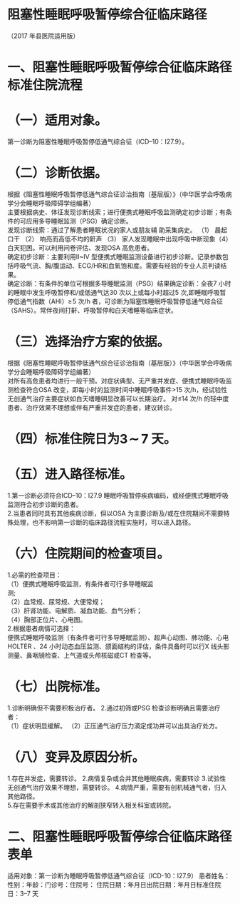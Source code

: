 # 阻塞性睡眠呼吸暂停综合征临床路径  
（2017 年县医院适用版）  
# 一、阻塞性睡眠呼吸暂停综合征临床路径标准住院流程  
# （一）适用对象。  
第一诊断为阻塞性睡眠呼吸暂停低通气综合征（ICD–10：I27.9）。  
# （二）诊断依据。  
根据《阻塞性睡眠呼吸暂停低通气综合征诊治指南（基层版）》（中华医学会呼吸病学分会睡眠呼吸障碍学组编著）  
主要根据病史、体征发现诊断线索；进行便携式睡眠呼吸监测确定初步诊断；有条件的可应用多导睡眠监测（PSG）确定诊断。  
发现诊断线索：通过了解患者睡眠状况的家人或朋友辅 助采集病史。 （1） 晨起口干 （2） 响亮而高低不均的鼾声 （3） 家人发现睡眠中出现呼吸中断现象（4）白天犯困。可以利用问卷评估、发现OSA 高危患者。  
确定初步诊断：主要利用II\~IV 型便携式睡眠监测设备进行初步诊断。记录参数包括呼吸气流、胸/腹运动、ECG/HR和血氧饱和度。需要有经验的专业人员判读结果。  
确定诊断：有条件的单位可根据多导睡眠监测（PSG）结果确定诊断：全夜7 小时的睡眠中发生呼吸暂停和/或低通气达30 次以上或每小时超过5 次,即睡眠呼吸暂停低通气指数（AHI）$\geqslant\!5$ 次/h 者，可诊断为阻塞性睡眠呼吸暂停低通气综合征（SAHS）。常伴夜间打鼾、呼吸暂停和白天嗜睡等临床症状。  
# （三）选择治疗方案的依据。  
根据《阻塞性睡眠呼吸暂停低通气综合征诊治指南（基层版）》（中华医学会呼吸病学分会睡眠呼吸障碍学组编著）  
对所有高危患者均进行一般干预。对症状典型、无严重并发症、便携式睡眠呼吸监测检查符合OSA 改变，即每小时的监测时间中睡眠呼吸事件>15 次/h，经试验性无创通气治疗主要症状如白天嗜睡明显改善可以长期治疗。 对≤14 次/h 的轻中度患者、治疗效果不理想或伴有严重并发症的患者，建议转诊。  
# （四）标准住院日为$\mathord{\mathbf{3}}\!\sim\!\!7$ 天。  
# （五）进入路径标准。  
1.第一诊断必须符合ICD–10：I27.9 睡眠呼吸暂停疾病编码，或经便携式睡眠呼吸监测符合初步诊断的患者。  
2.当患者同时具有其他疾病诊断，但以OSA 为主要诊断及/或在住院期间不需要特殊处理，也不影响第一诊断的临床路径流程实施时，可以进入路径。  
# （六）住院期间的检查项目。  
1.必需的检查项目：  
（1）便携式睡眠呼吸监测，有条件者可行多导睡眠监  
测;  
（2）血常规、尿常规、大便常规；  
（3）肝肾功能、电解质、凝血功能、血气分析；  
（4）胸部正位片、心电图。  
2.根据患者病情可选择：  
便携式睡眠呼吸监测（有条件者可行多导睡眠监测）、超声心动图、肺功能、心电HOLTER 、24 小时动态血压监测、颌面结构的评估，条件具备时可以行X 线头影测量、鼻咽镜检查、上气道或头颅核磁或CT 检查等。  
# （七）出院标准。  
1.诊断明确但不需要积极治疗者。 2.通过初筛或PSG 检查诊断明确且需要治疗者：  
（1）症状明显缓解。 （2）正压通气治疗压力滴定成功并可以出具治疗处方。  
# （八）变异及原因分析。  
1.存在并发症，需要转诊。 2.病情复杂或合并其他睡眠疾病，需要转诊 3.试验性无创通气治疗效果不理想，需要转诊。 4.病情严重，需要有创机械通气者，归入其他路径。  
5.存在需要手术或其他治疗的解剖狭窄转入相关科室或转院。  
# 二、阻塞性睡眠呼吸暂停综合征临床路径表单  
适用对象：第一诊断为睡眠呼吸暂停低通气综合征（ICD-10：I27.9） 患者姓名：性别：年龄：门诊号：住院号： 住院日期：年月日出院日期：年月日标准住院日：3–7 天  
